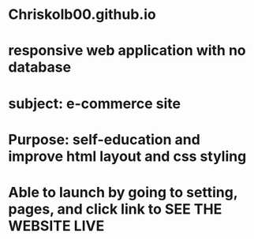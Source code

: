 # Chriskolb00.github.io
# responsive web application with no database
# subject: e-commerce site 
# Purpose: self-education and improve html layout and css styling
# Able to launch by going to setting, pages, and click link to SEE THE WEBSITE LIVE
